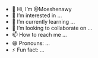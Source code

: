 - 👋 Hi, I’m @Moeshenawy
- 👀 I’m interested in ...
- 🌱 I’m currently learning ...
- 💞️ I’m looking to collaborate on ...
- 📫 How to reach me ...
- 😄 Pronouns: ...
- ⚡ Fun fact: ...

<!---
Moeshenawy/Moeshenawy is a ✨ special ✨ repository because its `README.md` (this file) appears on your GitHub profile.
You can click the Preview link to take a look at your changes.
--->
